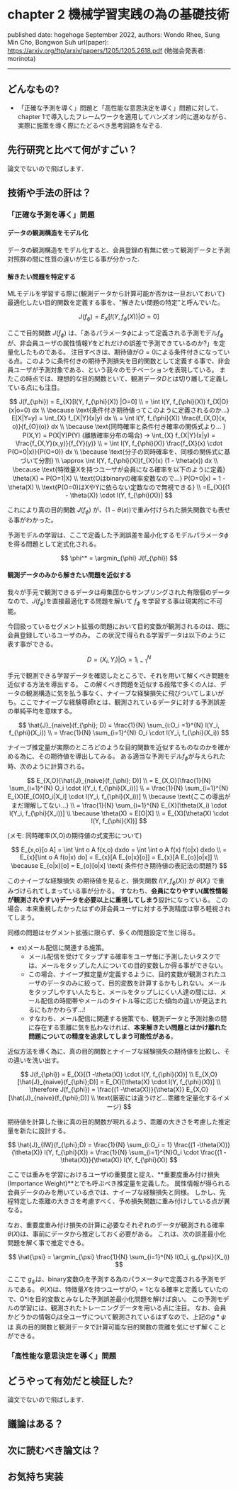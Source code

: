 # chapter 2 機械学習実践の為の基礎技術

published date: hogehoge September 2022,
authors: Wondo Rhee, Sung Min Cho, Bongwon Suh
url(paper): https://arxiv.org/ftp/arxiv/papers/1205/1205.2618.pdf
(勉強会発表者: morinota)

---

## どんなもの?

- 「正確な予測を導く」問題と「高性能な意思決定を導く」問題に対して、chapter 1で導入したフレームワークを適用してハンズオン的に進めながら、実際に施策を導く際にたどるべき思考回路をなぞる.

## 先行研究と比べて何がすごい？

論文でないので飛ばします.

## 技術や手法の肝は？

### 「正確な予測を導く」問題

#### データの観測構造をモデル化

データの観測構造をモデル化すると、会員登録の有無に依って観測データと予測対照群の間に性質の違いが生じる事が分かった.

#### 解きたい問題を特定する

MLモデルを学習する際に(観測データから計算可能か否かは一旦おいておいて)最適化したい目的関数を定義する事を、"解きたい問題の特定"と呼んでいた。

$$
J(f_{\phi}) = E_{X}[l(Y, f_{\phi}(X)) |O=0]
$$

ここで目的関数 $J(f_{\phi})$ は、「あるパラメータ$\phi$によって定義される予測モデル$f_{\phi}$が、非会員ユーザの属性情報$Y$をどれだけの誤差で予測できているのか?」を定量化したものである。
注目すべきは、期待値が$O=0$による条件付きになっている点。このように条件付きの期待予測損失を目的関数として定義する事で、非会員ユーザが予測対象である、という我々のモチベーションを表現している。
またこの時点では、理想的な目的関数といて、観測データ$D$とは切り離して定義している点にも注目。

$$
J(f_{\phi}) = E_{X}[l(Y, f_{\phi}(X)) |O=0]
\\
= \int l(Y, f_{\phi}(X)) f_{X|O}(x|o=0) dx
\\
\because \text{条件付き期待値ってこのように定義されるのか...} E[X|Y=y] = \int_{X} f_{X|Y}(x|y) dx
\\
= \int l(Y, f_{\phi}(X)) \frac{f_{X,O}(x, o)}{f_{O}(o)} dx
\\
\because \text{同時確率と条件付き確率の関係式より... } P(X,Y) = P(X|Y)P(Y) (離散確率分布の場合)
-> \int_{X} f_{X|Y}(x|y) = \frac{f_{X,Y}(x,y)}{f_{Y}(y)}
\\
= \int l(Y, f_{\phi}(X)) \frac{f_{X}(x) \cdot P(O=0|x)}{P(O=0)} dx
\\
\because \text{分子の同時確率を、同様の関係式に基づいて分割}
\\
\approx  \int l(Y, f_{\phi}(X))f_{X}(x) (1 - \theta(x)) dx
\\
\because \text{特徴量Xを持つユーザが会員になる確率を以下のように定義} \theta(X) = P(O=1|X)
\\
\text{Oはbinaryの確率変数なので...}  P(O=0|x) = 1 - \theta(X)
\\
\text{P(O=0)はXやYに依らない定数なので無視できる}
\\
=E_{X}[(1 - \theta(X)) \cdot  l(Y, f_{\phi}(X))]
$$

これにより真の目的関数 $J(f_{\phi})$ が、$(1 - \theta(x))$で重み付けられた損失関数でも表せる事がわかった。

予測モデルの学習は、ここで定義した予測誤差を最小化するモデルパラメータ$\phi$を得る問題として定式化される。

$$
\phi^* = \argmin_{\phi} J(f_{\phi})
$$

#### 観測データのみから解きたい問題を近似する

我々が手元で観測できるデータは母集団からサンプリングされた有限個のデータなので、$J(f_{\phi})$を直接最適化する問題を解いて $f_{\phi}$ を学習する事は現実的に不可能。

今回扱っているセグメント拡張の問題において目的変数が観測されるのは、既に会員登録しているユーザのみ。
この状況で得られる学習データは以下のように表す事ができる。

$$
D = {(X_i, Y_i) | O_i = 1}_{i=1}^{N}
$$

手元で観測できる学習データを確認したところで、それを用いて解くべき問題を近似する方法を導出する。
この解くべき問題を近似する段階で多くの人は、データの観測構造に気を払う事なく、ナイーブな経験損失に飛びついてしまいがち。ここでナイーブな経験尊師tとは、観測されているデータに対する予測誤差の単純平均を意味する。

$$
\hat{J}_{naive}(f_{\phi}; D) = \frac{1}{N} \sum_{i:O_i =1}^{N} l(Y_i, f_{\phi}(X_i))
\\
= \frac{1}{N} \sum_{i=1}^{N} O_i \cdot l(Y_i, f_{\phi}(X_i))
$$

ナイーブ推定量が実際のところどのような目的関数を近似するものなのかを確かめる為に、その期待値を導出してみる。
ある適当な予測モデル$f_{\phi}$が与えられた時、次のように計算される。

$$
E_{X,O}[\hat{J}_{naive}(f_{\phi}; D)]
\\
= E_{X,O}[\frac{1}{N} \sum_{i=1}^{N} O_i \cdot l(Y_i, f_{\phi}(X_i))]
\\
= \frac{1}{N} \sum_{i=1}^{N} E_{X}[E_{O}[O_i|X_i] \cdot l(Y_i, f_{\phi}(X_i))]
\\
\because \text{ここの導出がまだ理解してない...}
\\
= \frac{1}{N} \sum_{i=1}^{N} E_{X}[\theta(X_i) \cdot l(Y_i, f_{\phi}(X_i))]
\\
\because \theta(X) = E[O|X]
\\
= E_{X}[\theta(X) \cdot l(Y, f_{\phi}(X))]
$$

(メモ: 同時確率(X,O)の期待値の式変形について)

$$
E_{x,o}[o A] = \int \int o A f(x,o) dxdo = \int \int o A f(x) f(o|x) dxdo
\\
= E_{x}[\int o A f(o|x) do] = E_{x}[A E_{o|x}[o]]
= E_{x}[A E_{o}[o|x]]
\\
\because E_{o|x}[o] = E_{o}[o|x] \text{ 条件付き期待値の表記法の問題?}
$$

このナイーブな経験損失 の期待値を見ると、損失関数 $l(Y, f_{\phi}(X))$ が $\theta(X_i)$ で重みづけられてしまっている事が分かる。
すなわち、**会員になりやすい(属性情報が観測されやすい)データを必要以上に重視してしまう**設計になっている。
この場合、本来重視したかったはずの非会員ユーザに対する予測精度は寧ろ軽視されてしまう。

同様の問題はセグメント拡張に限らず、多くの問題設定で生じ得る。

- ex)メール配信に関連する施策。
  - メール配信を受けてタップする確率をユーザ毎に予測したいタスクでは、メールをタップした人についての目的変数しか得る事ができない。
  - この場合、ナイーブ推定量が定義するように、目的変数が観測されたユーザのデータのみに絞って、目的変数を計算するかもしれない。メールをタップしやすい人たちと、メールをタップしにくい人達の間には、メール配信の時間帯やメールのタイトル等に応じた傾向の違いが見込まれるにもかかわらず...!
  - すなわち、メール配信に関連する施策でも、観測データと予測対象の間に存在する乖離に気を払わなければ、**本来解きたい問題とはかけ離れた問題についての精度を追求してしまう可能性がある**。

近似方法を導く為に、真の目的関数とナイーブな経験損失の期待値を比較し、その違いを洗い出す。

$$
J(f_{\phi}) = E_{X}[(1 -\theta(X)) \cdot l(Y, f_{\phi}(X))]
\\
E_{X,O}[\hat{J}_{naive}(f_{\phi};D)] = E_{X}[\theta(X) \cdot l(Y, f_{\phi}(X))]
\\
\therefore J(f_{\phi}) = \frac{(1 -\theta(X))}{\theta(X)} E_{X,O}[\hat{J}_{naive}(f_{\phi};D)]
\\
\text{厳密には違うけど...乖離を定量化するイメージ}
$$

期待値を計算した後に真の目的関数が現れるよう、乖離の大きさを考慮した推定量を新たに設計する。

$$
\hat{J}_{IW}(f_{\phi};D)
= \frac{1}{N} \sum_{i:O_i = 1} \frac{(1 -\theta(X))}{\theta(X)} l(Y, f_{\phi}(X))
= \frac{1}{N} \sum_{i=1}^{N}O_i \cdot \frac{(1 -\theta(X))}{\theta(X)} l(Y, f_{\phi}(X))
$$

ここでは重みを学習におけるユーザiの重要度と捉え、**重要度重み付け損失(Importance Weight)**とでも呼ぶべき推定量を定義した。
属性情報が得られる会員データのみを用いている点では、ナイーブな経験損失と同様。
しかし、先程特定した乖離の大きさを考慮すべく、予め損失関数に重み付けしている点が異なる。

なお、重要度重み付け損失の計算に必要なそれぞれのデータが観測される確率$\theta(X)$は、事前にデータから推定しておく必要がある。
これは、次の誤差最小化問題を解く事で推定できる。

$$
\hat{\psi} = \argmin_{\psi} \frac{1}{N} \sum_{i=1}^{N} l(O_i, g_{\psi}(X_i))
$$

ここで $g_{\psi}$は、binary変数$O_i$を予測する為のパラメータ$\psi$で定義される予測モデルである。
$\theta(X)$は、特徴量$X$を持つユーザが$O_i=1$となる確率と定義していたので、O*iを目的変数とみなした予測誤差最小化問題を解けば良い。
この予測モデルの学習には、観測されたトレーニングデータを用いる点に注目。
なお、会員かどうかの情報$O_i$は全ユーザについて観測されているはずなので、上記の$g*{\psi}$は 真の目的関数と観測データで計算可能な目的関数の乖離を気にせず解くことができる。

### 「高性能な意思決定を導く」問題

## どうやって有効だと検証した?

論文でないので飛ばします.

## 議論はある？

## 次に読むべき論文は？

## お気持ち実装
